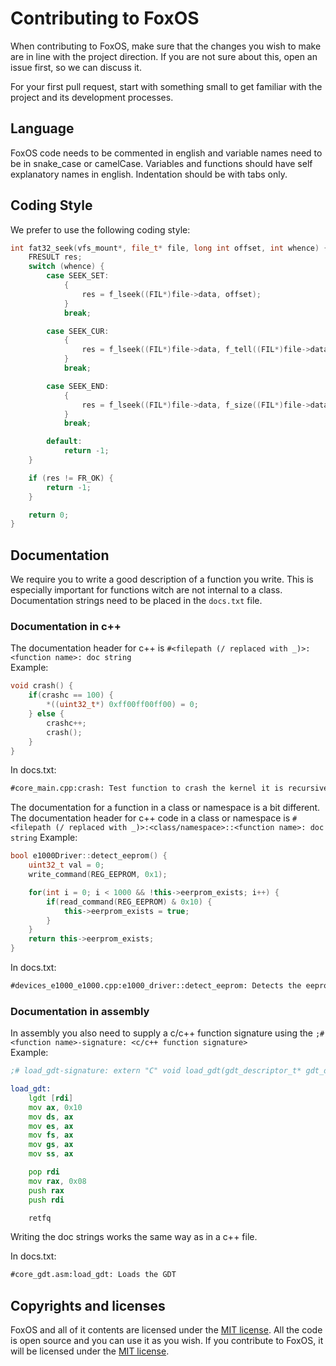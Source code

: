 # Contributing to FoxOS

When contributing to FoxOS, make sure that the changes you wish to make are in line with the project direction. If you are not sure about this, open an issue first, so we can discuss it.

For your first pull request, start with something small to get familiar with the project and its development processes.

## Language

FoxOS code needs to be commented in english and variable names need to be in snake_case or camelCase. Variables and functions should have self explanatory names in english. Indentation should be with tabs only.

## Coding Style

We prefer to use the following coding style:

```c++
int fat32_seek(vfs_mount*, file_t* file, long int offset, int whence) {
	FRESULT res;
	switch (whence) {
		case SEEK_SET:
			{
				res = f_lseek((FIL*)file->data, offset);
			}
			break;

		case SEEK_CUR:
			{
				res = f_lseek((FIL*)file->data, f_tell((FIL*)file->data) + offset);
			}
			break;

		case SEEK_END:
			{
				res = f_lseek((FIL*)file->data, f_size((FIL*)file->data) + offset);
			}
			break;

		default:
			return -1;
	}

	if (res != FR_OK) {
		return -1;
	}

	return 0;
}
```

## Documentation

We require you to write a good description of a function you write. This is especially important for functions witch are not internal to a class. Documentation strings need to be placed in the `docs.txt` file.

### Documentation in c++

The documentation header for c++ is `#<filepath (/ replaced with _)>:<function name>: doc string`  
Example:

```c++
void crash() {
	if(crashc == 100) {
		*((uint32_t*) 0xff00ff00ff00) = 0;
	} else {
		crashc++;
		crash();
	}
}
```

In docs.txt:

```txt
#core_main.cpp:crash: Test function to crash the kernel it is recursive to test the stack tracing.
```

The documentation for a function in a class or namespace is a bit different. The documentation header for c++ code in a class or namespace is `#<filepath (/ replaced with _)>:<class/namespace>::<function name>: doc string`
Example:

```c++
bool e1000Driver::detect_eeprom() {
	uint32_t val = 0;
	write_command(REG_EEPROM, 0x1);

	for(int i = 0; i < 1000 && !this->eerprom_exists; i++) {
		if(read_command(REG_EEPROM) & 0x10) {
			this->eerprom_exists = true;
		}
	}
	return this->eerprom_exists;
}
```

In docs.txt:

```txt
#devices_e1000_e1000.cpp:e1000_driver::detect_eeprom: Detects the eeprom of the e1000
```

### Documentation in assembly

In assembly you also need to supply a c/c++ function signature using the `;#<function name>-signature: <c/c++ function signature>`  
Example:

```asm
;# load_gdt-signature: extern "C" void load_gdt(gdt_descriptor_t* gdt_descriptor);

load_gdt:
	lgdt [rdi]
	mov ax, 0x10
	mov ds, ax
	mov es, ax
	mov fs, ax
	mov gs, ax
	mov ss, ax

	pop rdi
	mov rax, 0x08
	push rax
	push rdi

	retfq
```

Writing the doc strings works the same way as in a c++ file.

In docs.txt:

```txt
#core_gdt.asm:load_gdt: Loads the GDT
```

## Copyrights and licenses

FoxOS and all of it contents are licensed under the [MIT license](https://mit-license.org/). All the code is open source and you can use it as you wish. If you contribute to FoxOS, it will be licensed under the [MIT license](https://mit-license.org/).
